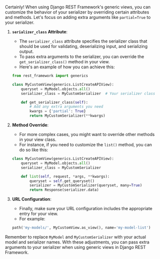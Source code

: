 Certainly! When using Django REST Framework's generic views, you can customize the behavior of your serializer by overriding certain attributes and methods. Let's focus on adding extra arguments like `partial=True` to your serializer.

1. **`serializer_class` Attribute**:
    - The `serializer_class` attribute specifies the serializer class that should be used for validating, deserializing input, and serializing output.
    - To pass extra arguments to the serializer, you can override the `get_serializer_class()` method in your view.
    - Here's an example of how you can achieve this:

    ```python
    from rest_framework import generics

    class MyCustomView(generics.ListCreateAPIView):
        queryset = MyModel.objects.all()
        serializer_class = MyCustomSerializer  # Your serializer class here

        def get_serializer_class(self):
            # Add any extra arguments you need
            kwargs = {'partial': True}
            return MyCustomSerializer(**kwargs)
    ```

2. **Method Override**:
    - For more complex cases, you might want to override other methods in your view class.
    - For instance, if you need to customize the `list()` method, you can do so like this:

    ```python
    class MyCustomView(generics.ListCreateAPIView):
        queryset = MyModel.objects.all()
        serializer_class = MyCustomSerializer

        def list(self, request, *args, **kwargs):
            queryset = self.get_queryset()
            serializer = MyCustomSerializer(queryset, many=True)
            return Response(serializer.data)
    ```

3. **URL Configuration**:
    - Finally, make sure your URL configuration includes the appropriate entry for your view.
    - For example:

    ```python
    path('my-models/', MyCustomView.as_view(), name='my-model-list')
    ```

Remember to replace `MyModel` and `MyCustomSerializer` with your actual model and serializer names. With these adjustments, you can pass extra arguments to your serializer when using generic views in Django REST Framework.
